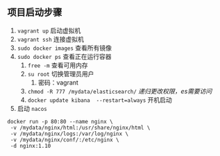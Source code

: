 ## 项目启动步骤

1. `vagrant up` 启动虚拟机
2. `vagrant ssh` 连接虚拟机
3. `sudo docker images` 查看所有镜像
4. `sudo docker ps` 查看正在运行容器
   1. `free -m` 查看可用内存
   2. `su root` 切换管理员用户
      1. 密码：vagrant
   3. `chmod -R 777 /mydata/elasticsearch/` *递归更改权限，es需要访问*
   4. `docker update kibana  --restart=always` 开机启动
5. 启动 `nacos`



```
docker run -p 80:80 --name nginx \
 -v /mydata/nginx/html:/usr/share/nginx/html \
 -v /mydata/nginx/logs:/var/log/nginx \
 -v /mydata/nginx/conf/:/etc/nginx \
 -d nginx:1.10
```



